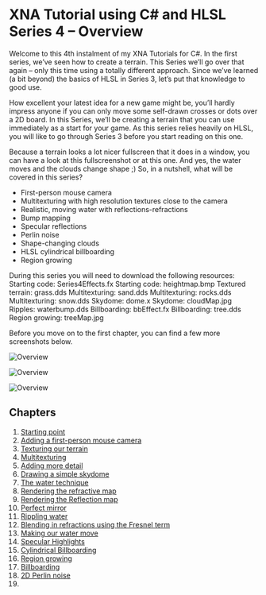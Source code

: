 # XNA Tutorial using C# and HLSL Series 4 – Overview

Welcome to this 4th instalment of my XNA Tutorials for C#. In the first series, we’ve seen how to create a terrain. This Series we’ll go over that again – only this time using a totally different approach. Since we’ve learned (a bit beyond) the basics of HLSL in Series 3, let’s put that knowledge to good use.

How excellent your latest idea for a new game might be, you’ll hardly impress anyone if you can only move some self-drawn crosses or dots over a 2D board. In this Series, we’ll be creating a terrain that you can use immediately as a start for your game. As this series relies heavily on HLSL, you will like to go through Series 3 before you start reading on this one.

Because a terrain looks a lot nicer fullscreen that it does in a window, you can have a look at this fullscreenshot or at this one. And yes, the water moves and the clouds change shape ;)
So, in a nutshell, what will be covered in this series?

- First-person mouse camera
- Multitexturing with high resolution textures close to the camera
- Realistic, moving water with reflections-refractions
- Bump mapping
- Specular reflections
- Perlin noise
- Shape-changing clouds
- HLSL cylindrical billboarding
- Region growing

During this series you will need to download the following resources:
Starting code: Series4Effects.fx
Starting code: heightmap.bmp
Textured terrain: grass.dds
Multitexturing: sand.dds
Multitexturing: rocks.dds
Multitexturing: snow.dds
Skydome: dome.x
Skydome: cloudMap.jpg
Ripples: waterbump.dds
Billboarding: bbEffect.fx
Billboarding: tree.dds
Region growing: treeMap.jpg

Before you move on to the first chapter, you can find a few more screenshots below.

![Overview](https://github.com/simondarksidej/XNAGameStudio/raw/archive/Images/Riemers/3DXNA4-00Overview1.jpg?raw=true)

![Overview](https://github.com/simondarksidej/XNAGameStudio/raw/archive/Images/Riemers/3DXNA4-00Overview2.jpg?raw=true)

![Overview](https://github.com/simondarksidej/XNAGameStudio/raw/archive/Images/Riemers/3DXNA4-00Overview3.jpg?raw=true)

## Chapters

1. [Starting point](Riemers3DXNA4advterrain01starting)
2. [Adding a first-person mouse camera](Riemers3DXNA4advterrain02mousecamera)
3. [Texturing our terrain](Riemers3DXNA4advterrain03texturedterrain)
4. [Multitexturing](Riemers3DXNA4advterrain04multitexturing)
5. [Adding more detail](Riemers3DXNA4advterrain05addingdetail)
6. [Drawing a simple skydome](Riemers3DXNA4advterrain06skydome)
7. [The water technique](Riemers3DXNA4advterrain07watertechnique)
8. [Rendering the refractive map](Riemers3DXNA4advterrain08refraction)
9. [Rendering the Reflection map](Riemers3DXNA4advterrain09reflection)
10. [Perfect mirror](Riemers3DXNA4advterrain10perfectmirror)
11. [Rippling water](Riemers3DXNA4advterrain11ripples)
12. [Blending in refractions using the Fresnel term](Riemers3DXNA4advterrain12fresnel)
13. [Making our water move](Riemers3DXNA4advterrain13movingwater)
14. [Specular Highlights](Riemers3DXNA4advterrain14specularhighlights)
15. [Cylindrical Billboarding](Riemers3DXNA4advterrain15billboarding)
16. [Region growing](Riemers3DXNA4advterrain16regiongrowing)
17. [Billboarding](Riemers3DXNA4advterrain17billboardingrendrstates)
18. [2D Perlin noise](Riemers3DXNA4advterrain18perlinnoise)
19. 
